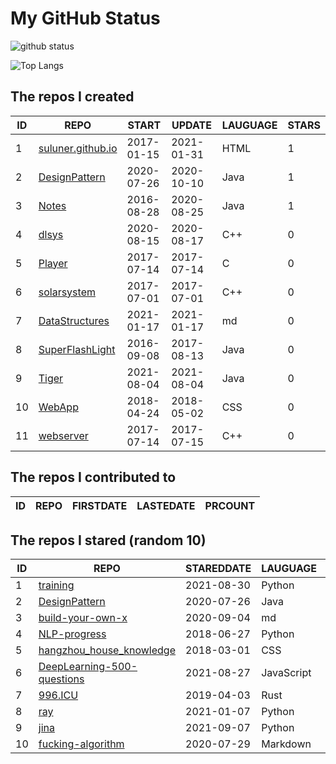 # My GitHub Status

<img src="https://github-readme-stats-1.yihong0618.vercel.app/api?username=ThaddeusJiang&show_icons=true&&&hide_title=true&count_private=true" alt="github status" />

![Top Langs](https://github-readme-stats-1.yihong0618.vercel.app/api/top-langs/?username=ThaddeusJiang&layout=compact)

<!--START_SECTION:my_github-->
## The repos I created
| ID |                               REPO                                |   START    |   UPDATE   | LAUGUAGE | STARS |
|----|-------------------------------------------------------------------|------------|------------|----------|-------|
|  1 | [suluner.github.io](https://github.com/suluner/suluner.github.io) | 2017-01-15 | 2021-01-31 | HTML     |     1 |
|  2 | [DesignPattern](https://github.com/suluner/DesignPattern)         | 2020-07-26 | 2020-10-10 | Java     |     1 |
|  3 | [Notes](https://github.com/suluner/Notes)                         | 2016-08-28 | 2020-08-25 | Java     |     1 |
|  4 | [dlsys](https://github.com/suluner/dlsys)                         | 2020-08-15 | 2020-08-17 | C++      |     0 |
|  5 | [Player](https://github.com/suluner/Player)                       | 2017-07-14 | 2017-07-14 | C        |     0 |
|  6 | [solarsystem](https://github.com/suluner/solarsystem)             | 2017-07-01 | 2017-07-01 | C++      |     0 |
|  7 | [DataStructures](https://github.com/suluner/DataStructures)       | 2021-01-17 | 2021-01-17 | md       |     0 |
|  8 | [SuperFlashLight](https://github.com/suluner/SuperFlashLight)     | 2016-09-08 | 2017-08-13 | Java     |     0 |
|  9 | [Tiger](https://github.com/suluner/Tiger)                         | 2021-08-04 | 2021-08-04 | Java     |     0 |
| 10 | [WebApp](https://github.com/suluner/WebApp)                       | 2018-04-24 | 2018-05-02 | CSS      |     0 |
| 11 | [webserver](https://github.com/suluner/webserver)                 | 2017-07-14 | 2017-07-15 | C++      |     0 |

## The repos I contributed to
| ID | REPO | FIRSTDATE | LASTEDATE | PRCOUNT |
|----|------|-----------|-----------|---------|

## The repos I stared (random 10)
| ID |                                         REPO                                         | STAREDDATE |  LAUGUAGE  | LATESTUPDATE |
|----|--------------------------------------------------------------------------------------|------------|------------|--------------|
|  1 | [training](https://github.com/mlcommons/training)                                    | 2021-08-30 | Python     | 2021-12-26   |
|  2 | [DesignPattern](https://github.com/suluner/DesignPattern)                            | 2020-07-26 | Java       | 2020-10-10   |
|  3 | [build-your-own-x](https://github.com/danistefanovic/build-your-own-x)               | 2020-09-04 | md         | 2021-12-27   |
|  4 | [NLP-progress](https://github.com/sebastianruder/NLP-progress)                       | 2018-06-27 | Python     | 2021-12-26   |
|  5 | [hangzhou_house_knowledge](https://github.com/houshanren/hangzhou_house_knowledge)   | 2018-03-01 | CSS        | 2021-12-26   |
|  6 | [DeepLearning-500-questions](https://github.com/scutan90/DeepLearning-500-questions) | 2021-08-27 | JavaScript | 2021-12-26   |
|  7 | [996.ICU](https://github.com/996icu/996.ICU)                                         | 2019-04-03 | Rust       | 2021-12-26   |
|  8 | [ray](https://github.com/ray-project/ray)                                            | 2021-01-07 | Python     | 2021-12-26   |
|  9 | [jina](https://github.com/jina-ai/jina)                                              | 2021-09-07 | Python     | 2021-12-26   |
| 10 | [fucking-algorithm](https://github.com/labuladong/fucking-algorithm)                 | 2020-07-29 | Markdown   | 2021-12-27   |

<!--END_SECTION:my_github-->